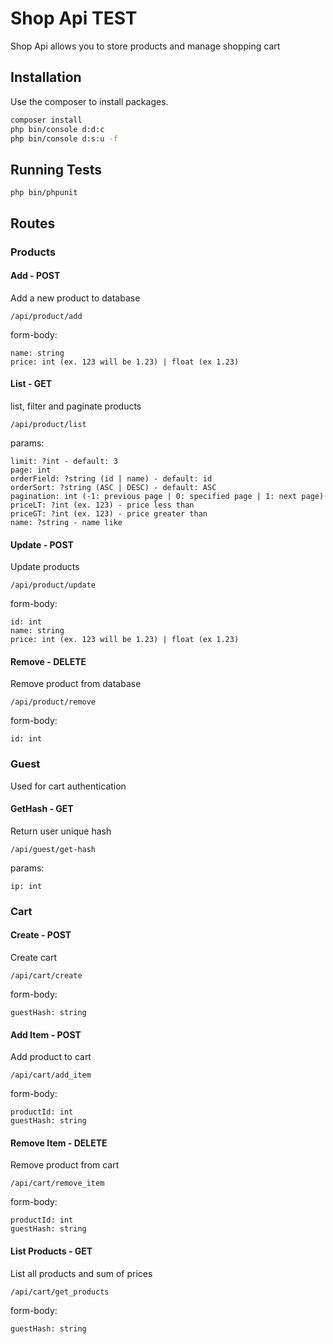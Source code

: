 # Shop Api TEST

Shop Api allows you to store products and manage shopping cart 

## Installation

Use the composer to install packages.

```bash
composer install
php bin/console d:d:c
php bin/console d:s:u -f
```

## Running Tests

    php bin/phpunit

## Routes

### Products

#### Add - **POST**
Add a new product to database
```
/api/product/add
```

form-body: 

    name: string
    price: int (ex. 123 will be 1.23) | float (ex 1.23)

#### List - **GET**
list, filter and paginate products
```
/api/product/list
```

params:

    limit: ?int - default: 3
    page: int
    orderField: ?string (id | name) - default: id
    orderSort: ?string (ASC | DESC) - default: ASC
    pagination: int (-1: previous page | 0: specified page | 1: next page)
    priceLT: ?int (ex. 123) - price less than 
    priceGT: ?int (ex. 123) - price greater than 
    name: ?string - name like

#### Update - **POST**
Update products
```
/api/product/update
```

form-body:
    
    id: int
    name: string
    price: int (ex. 123 will be 1.23) | float (ex 1.23)

#### Remove - **DELETE**
Remove product from database
```
/api/product/remove
```

form-body:

    id: int

### Guest
Used for cart authentication 
#### GetHash - **GET**
Return user unique hash
```
/api/guest/get-hash
```

params:

    ip: int

### Cart

#### Create - **POST**
Create cart
```
/api/cart/create
```

form-body:

    guestHash: string

#### Add Item - **POST**
Add product to cart
```
/api/cart/add_item
```

form-body:

    productId: int
    guestHash: string

#### Remove Item - **DELETE**
Remove product from cart
```
/api/cart/remove_item
```

form-body:

    productId: int
    guestHash: string

#### List Products - **GET**
List all products and sum of prices
```
/api/cart/get_products
```

form-body:

    guestHash: string
